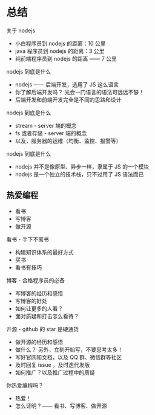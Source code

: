 # 总结

关于 nodejs
- 小白程序员到 nodejs 的距离：10 公里
- java 程序员到 nodejs 的距离：3 公里
- 纯前端程序员到 nodejs 的距离 —— 7 公里


nodejs 到底是什么
- nodejs —— 后端开发，选用了 JS 这么语言
- 你了解后端开发吗？ 光会一门语言的语法可远远不够！
- 后端开发和前端开发完全是不同的思路和设计

nodejs 到底是什么
- stream - server 端的概念
- fs 或者存储 - server 端的概念
- 以及，服务器的运维（均衡、监控、报警等）


nodejs 到底是什么
- nodejs 并不是像原型、异步一样，隶属于 JS 的一个模块
- nodejs 是一个独立的技术栈，只不过用了 JS 语法而已


## 热爱编程

- 看书
- 写博客
- 做开源


看书 - 手下不离书
- 构建知识体系的最好方式
- 买书
- 看书有技巧

博客 - 合格程序员的必备
- 写博客的经历和感悟
- 写博客的好处
- 如何让更多的人看？
- 面对质疑和打击怎么看待？


开源 - github 的 star 是硬通货
- 做开源的经历和感悟
- 做什么？ 另外，立刻开始写，不要思考太多！
- 写好官网和文档，以及 QQ 群、微信群等社区
- 及时回复 issue ，及时迭代发版
- 如何推广？以及推广过程中的质疑


你热爱编程吗？
- 热爱！
- 怎么证明？—— 看书、写博客、做开源
